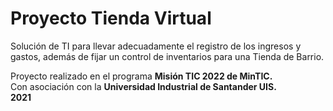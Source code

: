 # Proyecto Tienda Virtual

Solución de TI para llevar adecuadamente el registro de los ingresos y gastos, además de fijar un control de inventarios para una Tienda de Barrio.

Proyecto realizado en el programa **Misión TIC 2022 de MinTIC.** <br>
Con asociación con la **Universidad Industrial de Santander UIS.** <br>
**2021**
